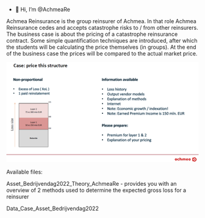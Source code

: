 - 👋 Hi, I’m @AchmeaRe

Achmea Reinsurance is the group reinsurer of Achmea. In that role Achmea Reinsurance cedes and accepts catastrophe risks to / from other reinsurers. 
The business case is about the pricing of a catastrophe reinsurance contract. 
Some simple quantification techniques are introduced, after which the students will be calculating the price themselves (in groups). 
At the end of the business case the prices will be compared to the actual market price.

![Slide 1](case.png)

Available files:

Asset_Bedrijvendag2022_Theory_AchmeaRe - provides you with an overview of 2 methods used to determine the expected gross loss for a reinsurer

Data_Case_Asset_Bedrijvendag2022






